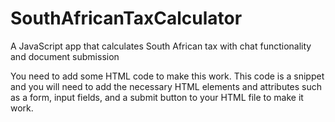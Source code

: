 # SouthAfricanTaxCalculator
A JavaScript app that calculates South African tax with chat functionality and document submission

You need to add some HTML code to make this work. This code is a snippet and you will need to add the necessary HTML elements and attributes such as a form, input fields, and a submit button to your HTML file to make it work.
